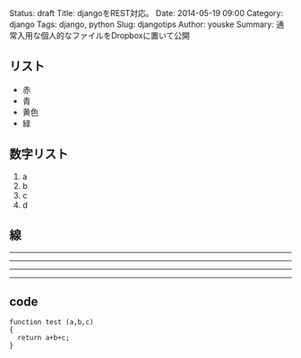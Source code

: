 Status: draft
Title: djangoをREST対応。
Date: 2014-05-19 09:00
Category: django
Tags: django, python
Slug: djangotips
Author: youske
Summary: 通常入用な個人的なファイルをDropboxに置いて公開

## リスト
- 赤
- 青
- 黄色
- 緑

## 数字リスト
1. a
2. b
3. c
4. d

## 線
* * *

***

*****

- - -


## code

    function test (a,b,c) 
    {
      return a+b+c;
    }







